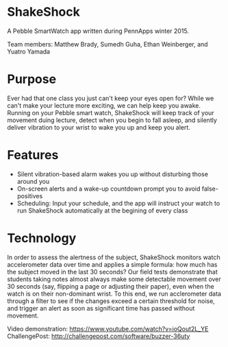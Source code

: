 # ShakeShock
A Pebble SmartWatch app written during PennApps winter 2015. 

Team members: Matthew Brady, Sumedh Guha, Ethan Weinberger, and Yuatro Yamada

# Purpose

Ever had that one class you just can't keep your eyes open for? While we can't make your lecture more exciting, we can help keep you awake. Running on your Pebble smart watch, ShakeShock will keep track of your movement duing lecture, detect when you begin to fall asleep, and silently deliver vibration to your wrist to wake you up and keep you alert. 

# Features
- Silent vibration-based alarm wakes you up without disturbing those around you
- On-screen alerts and a wake-up countdown prompt you to avoid false-positives
- Scheduling: Input your schedule, and the app will instruct your watch to run ShakeShock automatically at the begining of every class


# Technology

In order to assess the alertness of the subject, ShakeShock monitors watch accelerometer data over time and applies a simple formula: how much has the subject moved in the last 30 seconds? Our field tests demonstrate that students taking notes almost always make some detectable movement over 30 seconds (say, flipping a page or adjusting their paper), even when the watch is on their non-dominant wrist. To this end, we run acclerometer data through a filter to see if the changes exceed a certain threshold for noise, and trigger an alert as soon as significant time has passed without movement.

Video demonstration: https://www.youtube.com/watch?v=ioQout2L_YE
ChallengePost: http://challengepost.com/software/buzzer-36uty

